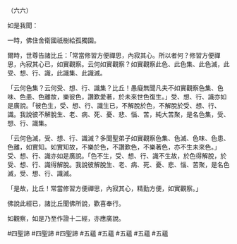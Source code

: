 （六六）

如是我聞：

一時，佛住舍衛國祇樹給孤獨園。

爾時，世尊告諸比丘：「常當修習方便禪思，內寂其心。所以者何？修習方便禪思，內寂其心已，如實觀察。云何如實觀察？如實觀察此色、此色集、此色滅，此受、想、行、識，此識集、此識滅。

「云何色集？云何受、想、行、識集？比丘！愚癡無聞凡夫不如實觀察色集、色味、色患、色離故，樂彼色，讚歎愛著，於未來世色復生。」受、想、行、識亦如是廣說。「彼色生，受、想、行、識生已，不解脫於色，不解脫於受、想、行、識。我說彼不解脫生、老、病、死、憂、悲、惱、苦，純大苦聚，是名色集，受、想、行、識集。

「云何色滅，受、想、行、識滅？多聞聖弟子如實觀察色集、色滅、色味、色患、色離，如實知。如實知故，不樂於色，不讚歎色，不樂著色，亦不生未來色。」受、想、行、識亦如是廣說。「色不生，受、想、行、識不生故，於色得解脫，於受、想、行、識得解脫。我說彼解脫生、老、病、死、憂、悲、惱、苦聚，是名色滅，受、想、行、識滅。

「是故，比丘！常當修習方便禪思，內寂其心，精勤方便，如實觀察。」

佛說此經已，諸比丘聞佛所說，歡喜奉行。

如觀察，如是乃至作證十二經，亦應廣說。



#四聖諦
#四聖諦
#四聖諦
#五蘊
#五蘊
#五蘊
#五蘊
#五蘊
